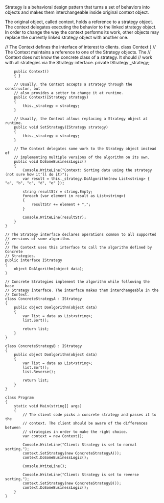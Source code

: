 Strategy is a behavioral design pattern that turns a set of behaviors into objects and makes them interchangeable inside original context object.

The original object, called context, holds a reference to a strategy object. The context delegates executing the behavior to the linked strategy object. In order to change the way the context performs its work, other objects may replace the currently linked strategy object with another one.



// The Context defines the interface of interest to clients.
    class Context
    {
        // The Context maintains a reference to one of the Strategy objects. The
        // Context does not know the concrete class of a strategy. It should
        // work with all strategies via the Strategy interface.
        private IStrategy _strategy;

        public Context()
        { }

        // Usually, the Context accepts a strategy through the constructor, but
        // also provides a setter to change it at runtime.
        public Context(IStrategy strategy)
        {
            this._strategy = strategy;
        }

        // Usually, the Context allows replacing a Strategy object at runtime.
        public void SetStrategy(IStrategy strategy)
        {
            this._strategy = strategy;
        }

        // The Context delegates some work to the Strategy object instead of
        // implementing multiple versions of the algorithm on its own.
        public void DoSomeBusinessLogic()
        {
            Console.WriteLine("Context: Sorting data using the strategy (not sure how it'll do it)");
            var result = this._strategy.DoAlgorithm(new List<string> { "a", "b", "c", "d", "e" });

            string resultStr = string.Empty;
            foreach (var element in result as List<string>)
            {
                resultStr += element + ",";
            }

            Console.WriteLine(resultStr);
        }
    }

    // The Strategy interface declares operations common to all supported
    // versions of some algorithm.
    //
    // The Context uses this interface to call the algorithm defined by Concrete
    // Strategies.
    public interface IStrategy
    {
        object DoAlgorithm(object data);
    }

    // Concrete Strategies implement the algorithm while following the base
    // Strategy interface. The interface makes them interchangeable in the
    // Context.
    class ConcreteStrategyA : IStrategy
    {
        public object DoAlgorithm(object data)
        {
            var list = data as List<string>;
            list.Sort();

            return list;
        }
    }

    class ConcreteStrategyB : IStrategy
    {
        public object DoAlgorithm(object data)
        {
            var list = data as List<string>;
            list.Sort();
            list.Reverse();

            return list;
        }
    }

    class Program
    {
        static void Main(string[] args)
        {
            // The client code picks a concrete strategy and passes it to the
            // context. The client should be aware of the differences between
            // strategies in order to make the right choice.
            var context = new Context();

            Console.WriteLine("Client: Strategy is set to normal sorting.");
            context.SetStrategy(new ConcreteStrategyA());
            context.DoSomeBusinessLogic();
            
            Console.WriteLine();
            
            Console.WriteLine("Client: Strategy is set to reverse sorting.");
            context.SetStrategy(new ConcreteStrategyB());
            context.DoSomeBusinessLogic();
        }
    }
